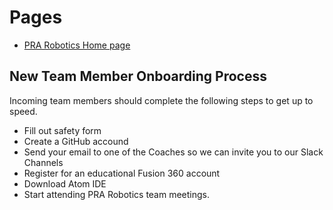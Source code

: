 # Pages
* [PRA Robotics Home page](/)

## New Team Member Onboarding Process

Incoming team members should complete the following steps to get up to speed.
* Fill out safety form
* Create a GitHub accound
* Send your email to one of the Coaches so we can invite you to our Slack Channels
* Register for an educational Fusion 360 account
* Download Atom IDE
* Start attending PRA Robotics team meetings.

